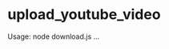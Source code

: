 # upload_youtube_video

Usage: node download.js <url1> <title1> <description1> <url2> <title2> <description2> ...